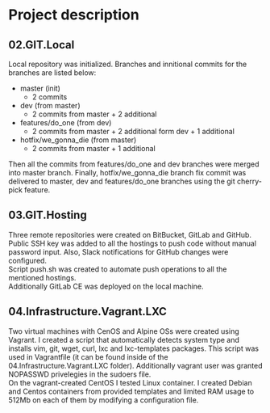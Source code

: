 # Project description  
## 02.GIT.Local  
Local repository was initialized. Branches and innitional commits for the branches are listed below:  
- master (init)
  - 2 commits
- dev (from master)
  - 2 commits from master + 2 additional
- features/do_one (from dev)
  - 2 commits from master + 2 additional  form dev + 1 additional
- hotfix/we_gonna_die (from master)
  - 2 commits from master + 1 additional  

Then all the commits from features/do_one and dev branches were merged into master branch. Finally, hotfix/we_gonna_die branch fix commit was delivered to master, dev and features/do_one branches using the git cherry-pick feature.  

## 03.GIT.Hosting 
Three remote repositories were created on BitBucket, GitLab and GitHub. Public SSH key was added to all the hostings to push code without manual password input. Also, Slack notifications for GitHub changes were configured.  
Script push.sh was created to automate push operations to all the mentioned hostings.  
Additionally GitLab CE was deployed on the local machine.  

## 04.Infrastructure.Vagrant.LXC  
Two virtual machines with CenOS and Alpine OSs were created using Vagrant. I created a script that automatically detects system type and installs vim, git, wget, curl, lxc and lxc-templates packages. This script was used in Vagrantfile (it can be found inside of the 04.Infrastructure.Vagrant.LXC folder). Additionally vagrant user was granted NOPASSWD privelegies in the sudoers file.  
On the vagrant-created CentOS I tested Linux container. I created Debian and Centos containers from provided templates and limited RAM usage to 512Mb on each of them by modifying a configuration file.


